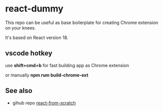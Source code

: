 # react-dummy
This repo can be useful as base boilerplate for creating Chrome extension on your knees.

It's based on React version 18.

## vscode hotkey
use **shift+cmd+b** for fast building app as Chrome extension

or manually **npm rum build-chrome-ext**

## See also
- gihub repo [react-from-scratch](https://github.com/yakkomajuri/react-from-scratch)
